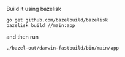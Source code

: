 Build it using bazelisk

```
go get github.com/bazelbuild/bazelisk
bazelisk build //main:app
```

and then run
```
./bazel-out/darwin-fastbuild/bin/main/app
```
